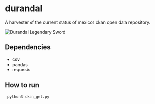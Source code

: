 # durandal
A harvester of the current status of mexicos ckan open data repository.

![Durandal Legendary Sword](http://www.ancient-origins.net/sites/default/files/field/image/Durandal-legendary-sword.jpg "Durandal Sword")

## Dependencies
* csv
* pandas
* requests

## How to run

``` python3 ckan_get.py```
